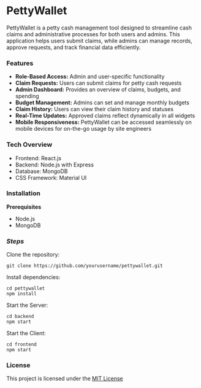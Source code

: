 # PettyWallet 

PettyWallet is a petty cash management tool designed to streamline cash claims and administrative processes for both users and admins. This application helps users submit claims, while admins can manage records, approve requests, and track financial data efficiently.

### **Features**
+ **Role-Based Access:** Admin and user-specific functionality
+ **Claim Requests:** Users can submit claims for petty cash requests
+ **Admin Dashboard:** Provides an overview of claims, budgets, and spending
+ **Budget Management:** Admins can set and manage monthly budgets
+ **Claim History:** Users can view their claim history and statuses
+ **Real-Time Updates:** Approved claims reflect dynamically in all widgets
+ **Mobile Responsiveness:** PettyWallet can be accessed seamlessly on mobile devices for on-the-go usage by site engineers

### **Tech Overview**

+ Frontend: React.js
+ Backend: Node.js with Express
+ Database: MongoDB
+ CSS Framework: Material UI

### **Installation**

**Prerequisites**
+ Node.js
+ MongoDB
    
### _**Steps**_

Clone the repository: 

    git clone https://github.com/yourusername/pettywallet.git

Install dependencies:

    cd pettywallet
    npm install

Start the Server:

    cd backend
    npm start

Start the Client:

    cd frontend
    npm start
    

### License
This project is licensed under the [MIT License](LICENSE)

